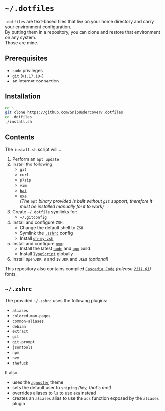 # `~/.dotfiles`
`.dotfiles` are text-based files that live on your home directory and carry your environment configuration.  
By putting them in a repository, you can clone and restore that environment on any system.  
Those are mine.

## Prerequisites
- `sudo` privileges
- `git` (`v1.17.10+`)
- an internet connection

## Installation
```bash
cd ~
git clone https://github.com/SnipUndercover/.dotfiles
cd .dotfiles
./install.sh
```

## Contents
The `install.sh` script will...
1. Perform an `apt update`
1. Install the following:
    - `git`
    - `curl`
    - `p7zip`
    - `vim`
    - [`bat`](https://github.com/sharkdp/bat)
    - [`exa`](https://github.com/ogham/exa)  
      *(The `apt` binary provided is built without `git` support, therefore it must be installed manually for it to work)*
1. Create `~/.dotfile` symlinks for:
    - `~/.gitconfig`
1. Install and configure `ZSH`:
    - Change the default shell to `ZSH`
    - Symlink the [`.zshrc`](#zshrc) config
    - Install [`oh-my-zsh`](https://github.com/ohmyzsh/ohmyzsh)
1. Install and configure [`nvm`](https://github.com/nvm-sh/nvm):
    - Install the latest [`node`](https://github.com/nodejs/node) and [`npm`](https://github.com/npm/cli) build
    - Install [`TypeScript`](https://github.com/microsoft/TypeScript) globally
1. Install `OpenJDK 8` and `18` `JDK` and `JRE`s *(optional)*

This repository also contains compiled  [`Cascadia Code`](https://github.com/microsoft/cascadia-code) *(release&nbsp;[`2111.01`](https://github.com/microsoft/cascadia-code/releases/tag/v2111.01))* fonts.

## `~/.zshrc`
The provided `~/.zshrc` uses the following plugins:
- `aliases`
- `colored-man-pages`
- `common-aliases`
- `debian`
- `extract`
- `git`
- `git-prompt`
- `jsontools`
- `npm`
- `nvm`
- `thefuck`

It also:
- uses the [`agnoster`](https://github.com/agnoster/agnoster-zsh-theme) theme
- sets the default user to `sniping` *(hey, that's me!)*
- overrides aliases to `ls` to use `exa` instead
- creates an `aliases` alias to use the `acs` function exposed by the `aliases` plugin